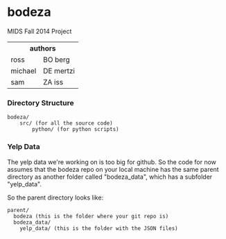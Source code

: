 bodeza
======

MIDS Fall 2014 Project

<table>
<tr><th colspan=2>authors</th></tr>
<tr><td>ross</td><td>BO berg</td></tr>
<tr><td>michael</td><td>DE mertzi</td></tr>
<tr><td>sam</td><td>ZA iss</td></tr>
</table>

### Directory Structure

	bodeza/
		src/ (for all the source code)
			python/ (for python scripts)

### Yelp Data
The yelp data we're working on is too big for github. So the code for now assumes that the bodeza repo on your local machine has the same parent directory as another folder called "bodeza_data", which has a subfolder "yelp_data".

So the parent directory looks like:
	
	parent/
	  bodeza (this is the folder where your git repo is)
	  bodeza_data/
	    yelp_data/ (this is the folder with the JSON files)
  
